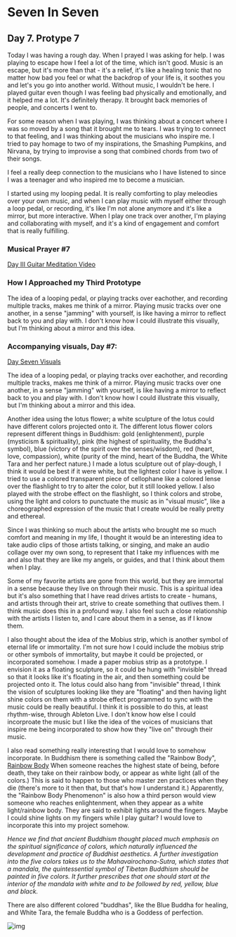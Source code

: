 # Seven In Seven 

## Day 7. Protype 7

Today I was having a rough day.  When I prayed I was asking for help. I was playing to escape how I feel a lot of the time, which isn't good. Music is an escape, but it's more than that - it's a relief, it's like a healing tonic that no matter how bad you feel or what the backdrop of your life is, it soothes you and let's you go into another world. Without music, I wouldn't be here. I played guitar even though I was feeling bad physically and emotionally, and it helped me a lot. It's definitely therapy. It brought back memories of people, and concerts I went to. 

For some reason when I was playing, I was thinking about a concert where I was so moved by a song that it brought me to tears. I was trying to connect to that feeling, and I was thinking about the musicians who inspire me. I tried to pay homage to two of my inspirations, the Smashing Pumpkins, and Nirvana, by trying to improvise a song that combined chords from two of their songs. 

I feel a really deep connection to the musicians who I have listened to since I was a teenager and who inspired me to become a musician.

I started using my looping pedal. It is really comforting to play meleodies over your own music, and when I can play music with myself either through a loop pedal, or recording, it's like I'm not alone anymore and it's like a mirror, but more interactive. When I play one track over another, I'm playing and collaborating with myself, and it's a kind of engagement and comfort that is really fulfilling.


### Musical Prayer #7

[Day III Guitar Meditation Video](https://youtu.be/CtOToLHSShc)


### How I Approached my Third Prototype

The idea of a looping pedal, or playing tracks over eachother, and recording multiple tracks, makes me think of a mirror. Playing music tracks over one another, in a sense "jamming" with yourself, is like having a mirror to reflect back to you and play with. I don't know how I could illustrate this visually, but I'm thinking about a mirror and this idea. 

### Accompanying visuals, Day #7:

[Day Seven Visuals](https://youtu.be/SeO59zus2pE)

The idea of a looping pedal, or playing tracks over eachother, and recording multiple tracks, makes me think of a mirror. Playing music tracks over one another, in a sense "jamming" with yourself, is like having a mirror to reflect back to you and play with. I don't know how I could illustrate this visually, but I'm thinking about a mirror and this idea. 


Another idea using the lotus flower; a white sculpture of the lotus could have different colors projected onto it. The different lotus flower colors represent different things in Buddhism: gold (enlightenment), purple (mysticism & spirituality), pink (the highest of spirituality, the Buddha's symbol), blue (victory of the spirit over the senses/wisdom), red (heart, love, compassion), white (purity of the mind, heart of the Buddha, the White Tara and her perfect nature.) I made a lotus sculpture out of play-dough, I think it would be best if it were white, but the lightest color I have is yellow. I tried to use a colored transparent piece of cellophane like a colored lense over the flashlight to try to alter the color, but it still looked yellow. I also played with the strobe effect on the flashlight, so I think colors and strobe, using the light and colors to punctuate the music as in "visual music", like a choreographed expression of the music that I create would be really pretty and ethereal.

Since I was thinking so much about the artists who brought me so much comfort and meaning in my life, 
I thought it would be an interesting idea to take audio clips of those artists talking, or singing, and make an audio collage over my own song, to represent that I take my influences with me and also that they are like my angels, or guides, and that I think about them when I play.  

Some of my favorite artists are gone from this world, but they are immortal in a sense because they live on through their music. This is a spiritual idea but it's also something that I have read drives artists to create - humans, and artists through their art, strive to create something that outlives them. I think music does this in a profound way. I also feel such a close relationship with the artists I listen to, and I care about them in a sense, as if I know them. 

I also thought about the idea of the Mobius strip, which is another symbol of eternal life or immortality. I'm not sure how I could include the mobius strip or other symbols of immortality, but maybe it could be projected, or incorporated somehow. I made a paper mobius strip as a prototype. I envision it as a floating sculpture, so it could be hung with "invisible" thread so that it looks like it's floating in the air, and then something could be projected onto it. The lotus could also hang from "invisible" thread, I think the vision of sculptures looking like they are "floating" and then having light shine colors on them with a strobe effect programmed to sync with the music could be really beautiful. I think it is possible to do this, at least rhythm-wise, through Ableton Live. I don't know how else I could incorproate the music but I like the idea of the voices of musicians that inspire me being incorporated to show how they "live on" through their music. 

I also read something really interesting that I would love to somehow incorporate. In Buddhism there is something called the "Rainbow Body", [Rainbow Body](http://www.kheper.net/topics/Buddhism/colors.html) When someone reaches the highest state of being, before death, they take on their rainbow body, or appear as white light (all of the colors.) This is said to happen to those who master zen practices when they die (there's more to it then that, but that's how I understand it.) Apparently, the "Rainbow Body Phenomenon" is also how a third person would view someone who reaches enlightenment, when they appear as a white light/rainbow body. They are said to exhibit lights around the fingers. Maybe I could shine lights on my fingers while I play guitar? I would love to incorporate this into my project somehow. 

*Hence we find that ancient Buddhism thought placed much emphasis on the spiritual significance of colors, which naturally influenced the development and practice of Buddhist aesthetics.
A further investigation into the five colors takes us to the Mahavairochana-Sutra, which states that a mandala, the quintessential symbol of Tibetan Buddhism should be painted in five colors. It further prescribes that one should start at the interior of the mandala with white and to be followed by red, yellow, blue and black.*

There are also different colored "buddhas", like the Blue Buddha for healing, and White Tara, the female Buddha who is a Goddess of perfection. 

![img](Mobius.JPEG)







